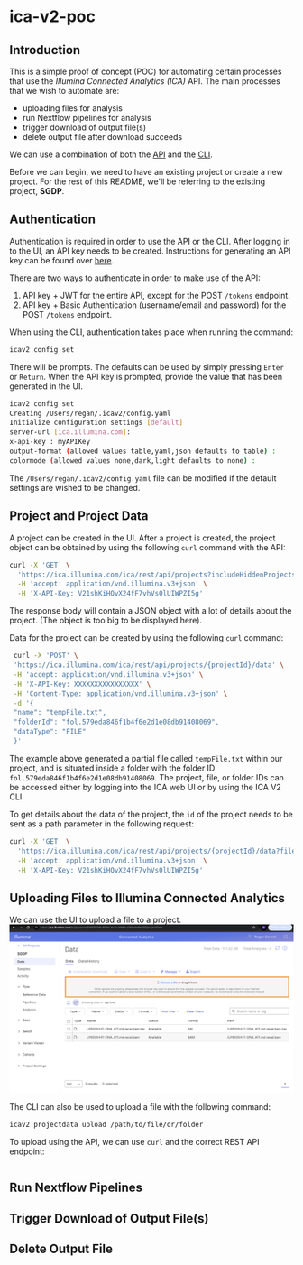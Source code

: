 # ica-v2-poc   
## Introduction   
This is a simple proof of concept (POC) for automating certain processes that use the _Illumina Connected Analytics (ICA)_ API. The main processes that we wish to automate are:   

- uploading files for analysis
- run Nextflow pipelines for analysis
- trigger download of output file(s)
- delete output file after download succeeds   

We can use a combination of both the [API](https://ica.illumina.com/ica/api/swagger/index.html#/) and the [CLI](https://help.ica.illumina.com/command-line-interface/cli-indexcommands).   

Before we can begin, we need to have an existing project or create a new project. For the rest of this README, we'll be referring to the existing project, **SGDP**.   

## Authentication
Authentication is required in order to use the API or the CLI. After logging in to the UI, an API key needs to be created. Instructions for generating an API key can be found over [here](https://help.ica.illumina.com/account-management/am-iam#api-keys).   

There are two ways to authenticate in order to make use of the API:
1. API key + JWT for the entire API, except for the POST `/tokens` endpoint.
2. API key + Basic Authentication (username/email and password) for the POST `/tokens` endpoint.    

When using the CLI, authentication takes place when running the command:
```bash
icav2 config set
```
There will be prompts. The defaults can be used by simply pressing `Enter` or `Return`. When the API key is prompted, provide the value that has been generated in the UI. 
```bash
icav2 config set
Creating /Users/regan/.icav2/config.yaml
Initialize configuration settings [default]
server-url [ica.illumina.com]: 
x-api-key : myAPIKey
output-format (allowed values table,yaml,json defaults to table) : 
colormode (allowed values none,dark,light defaults to none) :
```
The `/Users/regan/.icav2/config.yaml` file can be modified if the default settings are wished to be changed.

## Project and Project Data   
A project can be created in the UI. After a project is created, the project object can be obtained by using the following `curl` command with the API:
```bash
curl -X 'GET' \
  'https://ica.illumina.com/ica/rest/api/projects?includeHiddenProjects=false' \
  -H 'accept: application/vnd.illumina.v3+json' \
  -H 'X-API-Key: V21shKiHQvX24fF7vhVs0lUIWPZI5g'
```
The response body will contain a JSON object with a lot of details about the project. (The object is too big to be displayed here).   

Data for the project can be created by using the following `curl` command:
```bash
 curl -X 'POST' \
 'https://ica.illumina.com/ica/rest/api/projects/{projectId}/data' \
 -H 'accept: application/vnd.illumina.v3+json' \
 -H 'X-API-Key: XXXXXXXXXXXXXXXX' \
 -H 'Content-Type: application/vnd.illumina.v3+json' \
 -d '{
 "name": "tempFile.txt",
 "folderId": "fol.579eda846f1b4f6e2d1e08db91408069",
 "dataType": "FILE"
 }'
```
The example above generated a partial file called `tempFile.txt` within our project, and is situated inside a folder with the folder ID `fol.579eda846f1b4f6e2d1e08db91408069`. The project, file, or folder IDs can be accessed either by logging into the ICA web UI or by using the ICA V2 CLI.   

To get details about the data of the project, the `id` of the project needs to be sent as a path parameter in the following request:
```bash
curl -X 'GET' \
  'https://ica.illumina.com/ica/rest/api/projects/{projectId}/data?filePathMatchMode=STARTS_WITH_CASE_INSENSITIVE' \
  -H 'accept: application/vnd.illumina.v3+json' \
  -H 'X-API-Key: V21shKiHQvX24fF7vhVs0lUIWPZI5g'
```

## Uploading Files to Illumina Connected Analytics   
We can use the UI to upload a file to a project.   
![Uploading File using UI](public/assets/images/upload_file_using_ui.png "Uploading File using UI")

The CLI can also be used to upload a file with the following command:
```bash
icav2 projectdata upload /path/to/file/or/folder
```
To upload using the API, we can use `curl` and the correct REST API endpoint:
```bash

``` 

## Run Nextflow Pipelines   


## Trigger Download of Output File(s)   


## Delete Output File   

